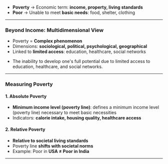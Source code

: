 
* **Poverty** → Economic term: **income, property, living standards**
* **Poor** → Unable to meet **basic needs**: food, shelter, clothing

---

### Beyond Income: Multidimensional View

* Poverty = **Complex phenomenon**
* Dimensions: **sociological, political, psychological, geographical**
* Linked to **limited access**: education, healthcare, social networks


- The inability to develop one's full potential due to limited access to education, healthcare, and social networks.

---

### Measuring Poverty

#### 1. Absolute Poverty

* **Minimum income level (poverty line)**:  defines a minimum income level (poverty line) necessary
to meet basic necessities
* Indicators: **calorie intake, housing quality, healthcare access**

#### 2. Relative Poverty

* **Relative to societal living standards**
* Poverty line **shifts with societal norms**
* Example: Poor in **USA ≠ Poor in India**

---

